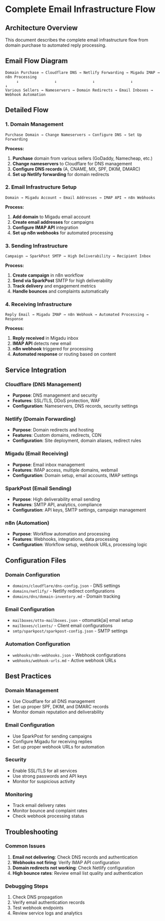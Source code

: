# Complete Email Infrastructure Flow

## Architecture Overview

This document describes the complete email infrastructure flow from domain purchase to automated reply processing.

## Email Flow Diagram

```
Domain Purchase → Cloudflare DNS → Netlify Forwarding → Migadu IMAP → n8n Processing
     ↓                ↓                ↓                ↓              ↓
Various Sellers → Nameservers → Domain Redirects → Email Inboxes → Webhook Automation
```

## Detailed Flow

### **1. Domain Management**
```
Purchase Domain → Change Nameservers → Configure DNS → Set Up Forwarding
```

**Process:**
1. **Purchase** domain from various sellers (GoDaddy, Namecheap, etc.)
2. **Change nameservers** to Cloudflare for DNS management
3. **Configure DNS records** (A, CNAME, MX, SPF, DKIM, DMARC)
4. **Set up Netlify forwarding** for domain redirects

### **2. Email Infrastructure Setup**
```
Domain → Migadu Account → Email Addresses → IMAP API → n8n Webhooks
```

**Process:**
1. **Add domain** to Migadu email account
2. **Create email addresses** for campaigns
3. **Configure IMAP API** integration
4. **Set up n8n webhooks** for automated processing

### **3. Sending Infrastructure**
```
Campaign → SparkPost SMTP → High Deliverability → Recipient Inbox
```

**Process:**
1. **Create campaign** in n8n workflow
2. **Send via SparkPost** SMTP for high deliverability
3. **Track delivery** and engagement metrics
4. **Handle bounces** and complaints automatically

### **4. Receiving Infrastructure**
```
Reply Email → Migadu IMAP → n8n Webhook → Automated Processing → Response
```

**Process:**
1. **Reply received** in Migadu inbox
2. **IMAP API** detects new email
3. **n8n webhook** triggered for processing
4. **Automated response** or routing based on content

## Service Integration

### **Cloudflare (DNS Management)**
- **Purpose**: DNS management and security
- **Features**: SSL/TLS, DDoS protection, WAF
- **Configuration**: Nameservers, DNS records, security settings

### **Netlify (Domain Forwarding)**
- **Purpose**: Domain redirects and hosting
- **Features**: Custom domains, redirects, CDN
- **Configuration**: Site deployment, domain aliases, redirect rules

### **Migadu (Email Receiving)**
- **Purpose**: Email inbox management
- **Features**: IMAP access, multiple domains, webmail
- **Configuration**: Domain setup, email accounts, IMAP settings

### **SparkPost (Email Sending)**
- **Purpose**: High deliverability email sending
- **Features**: SMTP API, analytics, compliance
- **Configuration**: API keys, SMTP settings, campaign management

### **n8n (Automation)**
- **Purpose**: Workflow automation and processing
- **Features**: Webhooks, integrations, data processing
- **Configuration**: Workflow setup, webhook URLs, processing logic

## Configuration Files

### **Domain Configuration**
- `domains/cloudflare/dns-config.json` - DNS settings
- `domains/netlify/` - Netlify redirect configurations
- `domains/dns/domain-inventory.md` - Domain tracking

### **Email Configuration**
- `mailboxes/otto-mailboxes.json` - ottomatik[ai] email setup
- `mailboxes/clients/` - Client email configurations
- `smtp/sparkpost/sparkpost-config.json` - SMTP settings

### **Automation Configuration**
- `webhooks/n8n-webhooks.json` - Webhook configurations
- `webhooks/webhook-urls.md` - Active webhook URLs

## Best Practices

### **Domain Management**
- Use Cloudflare for all DNS management
- Set up proper SPF, DKIM, and DMARC records
- Monitor domain reputation and deliverability

### **Email Configuration**
- Use SparkPost for sending campaigns
- Configure Migadu for receiving replies
- Set up proper webhook URLs for automation

### **Security**
- Enable SSL/TLS for all services
- Use strong passwords and API keys
- Monitor for suspicious activity

### **Monitoring**
- Track email delivery rates
- Monitor bounce and complaint rates
- Check webhook processing status

## Troubleshooting

### **Common Issues**
1. **Email not delivering**: Check DNS records and authentication
2. **Webhooks not firing**: Verify IMAP API configuration
3. **Domain redirects not working**: Check Netlify configuration
4. **High bounce rates**: Review email list quality and authentication

### **Debugging Steps**
1. Check DNS propagation
2. Verify email authentication records
3. Test webhook endpoints
4. Review service logs and analytics
